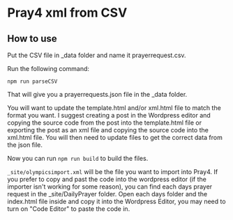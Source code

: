 # Pray4 xml from CSV

## How to use

Put the CSV file in _data folder and name it prayerrequest.csv.

Run the following command:

```npm run parseCSV```

That will give you a prayerrequests.json file in the _data folder.

You will want to update the template.html and/or xml.html file to match the format you want. I suggest creating a post in the Wordpress editor and copying the source code from the post into the template.html file or exporting the post as an xml file and copying the source code into the xml.html file. You will then need to update files to get the correct data from the json file.

Now you can run ```npm run build``` to build the files.

```_site/olympicsimport.xml``` will be the file you want to import into Pray4. If you prefer to copy and past the code into the wordpress editor (if the importer isn't working for some reason), you can find each days prayer request in the _site/DailyPrayer folder. Open each days folder and the index.html file inside and copy it into the Wordpress Editor, you may need to turn on "Code Editor" to paste the code in.